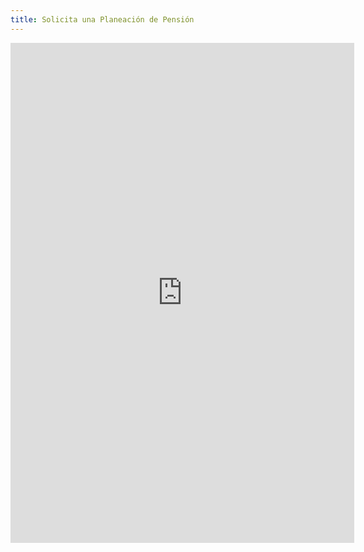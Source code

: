 ```yaml
---
title: Solicita una Planeación de Pensión
---
```


<iframe src="https://forms.gle/wVd5UjR2fAoZAafF8" width="550" height="800" frameborder="0" marginheight="0" marginwidth="0">Loading…</iframe>
